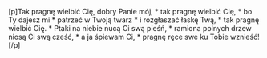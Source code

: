 [p]Tak pragnę wielbić Cię, dobry Panie mój, * tak pragnę wielbić Cię, * bo Ty dajesz mi * patrzeć w Twoją twarz * i rozgłaszać łaskę Twą, * tak pragnę wielbić Cię. * Ptaki na niebie nucą Ci swą pieśń, * ramiona polnych drzew niosą Ci swą cześć, * a ja śpiewam Ci, * pragnę ręce swe ku Tobie wznieść![/p]